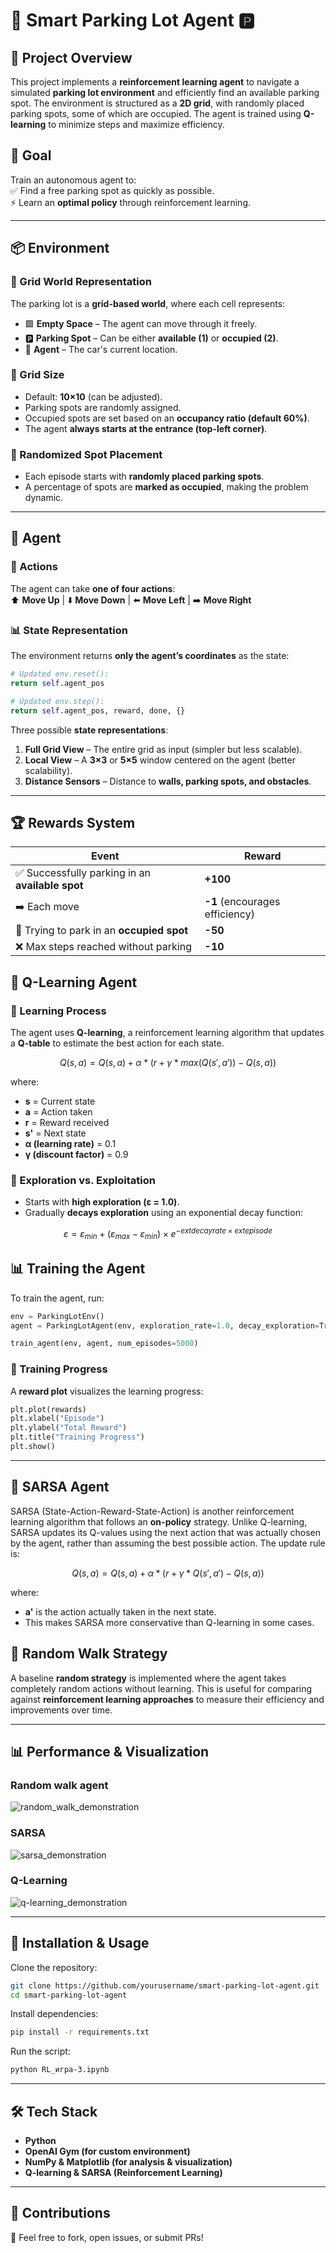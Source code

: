 # 🚗 Smart Parking Lot Agent 🅿️  

## 📌 Project Overview  
This project implements a **reinforcement learning agent** to navigate a simulated **parking lot environment** and efficiently find an available parking spot. The environment is structured as a **2D grid**, with randomly placed parking spots, some of which are occupied. The agent is trained using **Q-learning** to minimize steps and maximize efficiency.

## 🎯 Goal  
Train an autonomous agent to:  
✅ Find a free parking spot as quickly as possible.   
⚡ Learn an **optimal policy** through reinforcement learning.  

---

## 📦 Environment  

### 📍 Grid World Representation  
The parking lot is a **grid-based world**, where each cell represents:  
- 🟩 **Empty Space** – The agent can move through it freely.  
- 🅿️ **Parking Spot** – Can be either **available (1)** or **occupied (2)**.   
- 🚗 **Agent** – The car's current location.  

### 📏 Grid Size  
- Default: **10×10** (can be adjusted).  
- Parking spots are randomly assigned.  
- Occupied spots are set based on an **occupancy ratio (default 60%)**.  
- The agent **always starts at the entrance (top-left corner)**.  

### 🎲 Randomized Spot Placement  
- Each episode starts with **randomly placed parking spots**.  
- A percentage of spots are **marked as occupied**, making the problem dynamic.  

---

## 🤖 Agent  

### 🔀 Actions  
The agent can take **one of four actions**:  
⬆️ **Move Up** | ⬇️ **Move Down** | ⬅️ **Move Left** | ➡️ **Move Right**  

### 📊 State Representation  
The environment returns **only the agent’s coordinates** as the state:  
```python
# Updated env.reset():
return self.agent_pos

# Updated env.step():
return self.agent_pos, reward, done, {}
```
Three possible **state representations**:  
1. **Full Grid View** – The entire grid as input (simpler but less scalable).  
2. **Local View** – A **3×3** or **5×5** window centered on the agent (better scalability).  
3. **Distance Sensors** – Distance to **walls, parking spots, and obstacles**.  

---

## 🏆 Rewards System  
| Event | Reward |
|------|--------|
| ✅ Successfully parking in an **available spot** | **+100** |
| ➡️ Each move | **-1** (encourages efficiency) |
| 🚫 Trying to park in an **occupied spot** | **-50** |
| ❌ Max steps reached without parking | **-10** |


## 🚀 Q-Learning Agent  

### 📖 Learning Process  
The agent uses **Q-learning**, a reinforcement learning algorithm that updates a **Q-table** to estimate the best action for each state.  

$$ Q(s, a) = Q(s, a) + α * (r + γ * max(Q(s', a')) - Q(s, a)) $$

where:  
- **s** = Current state  
- **a** = Action taken  
- **r** = Reward received  
- **s'** = Next state  
- **α (learning rate)** = 0.1  
- **γ (discount factor)** = 0.9  

### 🔄 Exploration vs. Exploitation  
- Starts with **high exploration (ε = 1.0)**.  
- Gradually **decays exploration** using an exponential decay function:

$$
ε = ε_{min} + (ε_{max} - ε_{min}) × e^{-	ext{decay rate} × 	ext{episode}}
$$


## 📊 Training the Agent  
To train the agent, run:  
```python
env = ParkingLotEnv()
agent = ParkingLotAgent(env, exploration_rate=1.0, decay_exploration=True)

train_agent(env, agent, num_episodes=5000)
```

### 🏁 Training Progress  
A **reward plot** visualizes the learning progress:  
```python
plt.plot(rewards)
plt.xlabel("Episode")
plt.ylabel("Total Reward")
plt.title("Training Progress")
plt.show()
```

---

## 🤖 SARSA Agent  

SARSA (State-Action-Reward-State-Action) is another reinforcement learning algorithm that follows an **on-policy** strategy. Unlike Q-learning, SARSA updates its Q-values using the next action that was actually chosen by the agent, rather than assuming the best possible action. The update rule is:

$$ Q(s, a) = Q(s, a) + α * (r + γ * Q(s', a') - Q(s, a)) $$

where:
- **a'** is the action actually taken in the next state.
- This makes SARSA more conservative than Q-learning in some cases.

## 🎲 Random Walk Strategy  
A baseline **random strategy** is implemented where the agent takes completely random actions without learning. This is useful for comparing against **reinforcement learning approaches** to measure their efficiency and improvements over time.

---

## 📊 Performance & Visualization  

### Random walk agent

![random_walk_demonstration](./random_walk.gif)

### SARSA

![sarsa_demonstration](./sarsa.gif)

### Q-Learning

![q-learning_demonstration](./q_learning.gif)

---

## 🔧 Installation & Usage  
Clone the repository:  
```bash
git clone https://github.com/yourusername/smart-parking-lot-agent.git
cd smart-parking-lot-agent
```
Install dependencies:  
```bash
pip install -r requirements.txt
```
Run the script:  
```bash
python RL_игра-3.ipynb
```
---

## 🛠 Tech Stack  
- **Python**  
- **OpenAI Gym (for custom environment)**  
- **NumPy & Matplotlib (for analysis & visualization)**  
- **Q-learning & SARSA (Reinforcement Learning)**  

---

## 📢 Contributions  
🚀 Feel free to fork, open issues, or submit PRs!  

